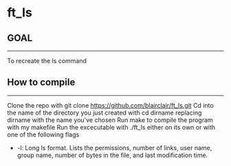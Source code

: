# ft_ls

GOAL
-----
-----
To recreate the ls command

How to compile
--------------
--------------
Clone the repo with git clone https://github.com/blairclair/ft_ls.git
Cd into the name of the directory you just created with cd dirname replacing dirname with the name you've chosen
Run make to compile the program with my makefile
Run the excecutable with ./ft_ls either on its own or with one of the following flags
- -l: Long ls format. Lists the permissions, number of links, user name, group name, number of bytes in the file, and last
modification time.
